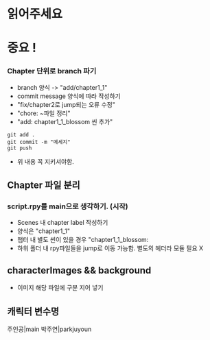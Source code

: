 # 읽어주세요 

# 중요 !
### Chapter 단위로 branch 파기
- branch 양식 -> "add/chapter1_1"
- commit message 양식에 따라 작성하기
- "fix/chapter2로 jump되는 오류 수정"
- "chore: ~파일 정리"
- "add: chapter1_1_blossom 씬 추가"
```
git add .
git commit -m "메세지"
git push
```
- 위 내용 꼭 지키셔야함.

## Chapter 파일 분리

### script.rpy를 main으로 생각하기. (시작)
- Scenes 내 chapter label 작성하기
- 양식은 "chapter1_1"
- 챕터 내 별도 씬이 있을 경우 "chapter1_1_blossom:
- 하위 폴더 내 rpy파일들을 jump로 이동 가능함. 별도의 헤더라 모듈 필요 X

## characterImages && background 

- 이미지 해당 파일에 구분 지어 넣기

## 캐릭터 변수명

주인공|main 
박주연|parkjuyoun